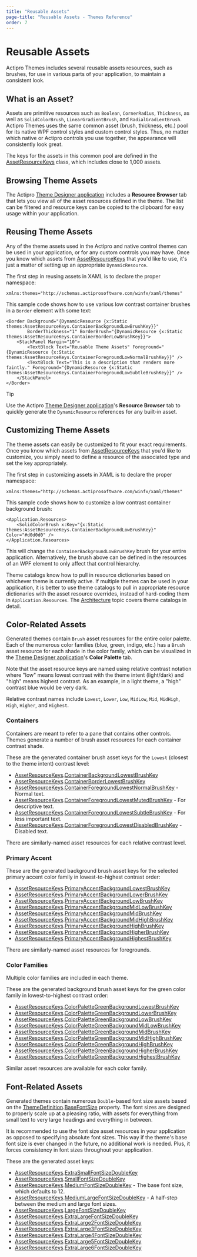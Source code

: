 ```yaml
---
title: "Reusable Assets"
page-title: "Reusable Assets - Themes Reference"
order: 7
---
```

# Reusable Assets

Actipro Themes includes several reusable assets resources, such as brushes, for use in various parts of your application, to maintain a consistent look.

## What is an Asset?

Assets are primitive resources such as `Boolean`, `CornerRadius`, `Thickness`, as well as `SolidColorBrush`, `LinearGradientBrush`, and `RadialGradientBrush`.  Actipro Themes uses the same common asset (brush, thickness, etc.) pool for its native WPF control styles and custom control styles.  Thus, no matter which native or Actipro controls you use together, the appearance will consistently look great.

The keys for the assets in this common pool are defined in the [AssetResourceKeys](xref:@ActiproUIRoot.Themes.AssetResourceKeys) class, which includes close to 1,000 assets.

## Browsing Theme Assets

The Actipro [Theme Designer application](theme-designer.md) includes a **Resource Browser** tab that lets you view all of the asset resources defined in the theme.  The list can be filtered and resource keys can be copied to the clipboard for easy usage within your application.

## Reusing Theme Assets

Any of the theme assets used in the Actipro and native control themes can be used in your application, or for any custom controls you may have.  Once you know which assets from [AssetResourceKeys](xref:@ActiproUIRoot.Themes.AssetResourceKeys) that you'd like to use, it's just a matter of setting up an appropriate `DynamicResource`.

The first step in reusing assets in XAML is to declare the proper namespace:

```xaml
xmlns:themes="http://schemas.actiprosoftware.com/winfx/xaml/themes"
```

This sample code shows how to use various low contrast container brushes in a `Border` element with some text:

```xaml
<Border Background="{DynamicResource {x:Static themes:AssetResourceKeys.ContainerBackgroundLowBrushKey}}"
        BorderThickness="1" BorderBrush="{DynamicResource {x:Static themes:AssetResourceKeys.ContainerBorderLowBrushKey}}">
	<StackPanel Margin="10">
		<TextBlock Text="Reusable Theme Assets" Foreground="{DynamicResource {x:Static themes:AssetResourceKeys.ContainerForegroundLowNormalBrushKey}}" />
		<TextBlock Text="This is a description that renders more faintly." Foreground="{DynamicResource {x:Static themes:AssetResourceKeys.ContainerForegroundLowSubtleBrushKey}}" />
	</StackPanel>
</Border>
```

> [!TIP]
> Use the Actipro [Theme Designer application](theme-designer.md)'s **Resource Browser** tab to quickly generate the `DynamicResource` references for any built-in asset.

## Customizing Theme Assets

The theme assets can easily be customized to fit your exact requirements.  Once you know which assets from [AssetResourceKeys](xref:@ActiproUIRoot.Themes.AssetResourceKeys) that you'd like to customize, you simply need to define a resource of the associated type and set the key appropriately.

The first step in customizing assets in XAML is to declare the proper namespace:

```xaml
xmlns:themes="http://schemas.actiprosoftware.com/winfx/xaml/themes"
```

This sample code shows how to customize a low contrast container background brush:

```xaml
<Application.Resources>
	<SolidColorBrush x:Key="{x:Static themes:AssetResourceKeys.ContainerBackgroundLowBrushKey}" Color="#d0d0d0" />
</Application.Resources>
```

This will change the `ContainerBackgroundLowBrushKey` brush for your entire application.  Alternatively, the brush above can be defined in the resources of an WPF element to only affect that control hierarchy.

Theme catalogs know how to pull in resource dictionaries based on whichever theme is currently active.  If multiple themes can be used in your application, it is better to use theme catalogs to pull in appropriate resource dictionaries with the asset resource overrides, instead of hard-coding them in `Application.Resources`.  The [Architecture](architecture.md) topic covers theme catalogs in detail.

## Color-Related Assets

Generated themes contain `Brush` asset resources for the entire color palette.  Each of the numerous color families (blue, green, indigo, etc.) has a `Brush` asset resource for each shade in the color family, which can be visualized in the [Theme Designer application](theme-designer.md)'s **Color Palette** tab.

Note that the asset resource keys are named using relative contrast notation where "low" means lowest contrast with the theme intent (light/dark) and "high" means highest contrast.  As an example, in a light theme, a "high" contrast blue would be very dark.

Relative contrast names include `Lowest`, `Lower`, `Low`, `MidLow`, `Mid`, `MidHigh`, `High`, `Higher`, and `Highest`.

### Containers

Containers are meant to refer to a pane that contains other controls.  Themes generate a number of brush asset resources for each container contrast shade.

These are the generated container brush asset keys for the `Lowest` (closest to the theme intent) contrast level:

- [AssetResourceKeys](xref:@ActiproUIRoot.Themes.AssetResourceKeys).[ContainerBackgroundLowestBrushKey](xref:@ActiproUIRoot.Themes.AssetResourceKeys.ContainerBackgroundLowestBrushKey)
- [AssetResourceKeys](xref:@ActiproUIRoot.Themes.AssetResourceKeys).[ContainerBorderLowestBrushKey](xref:@ActiproUIRoot.Themes.AssetResourceKeys.ContainerBorderLowestBrushKey)
- [AssetResourceKeys](xref:@ActiproUIRoot.Themes.AssetResourceKeys).[ContainerForegroundLowestNormalBrushKey](xref:@ActiproUIRoot.Themes.AssetResourceKeys.ContainerForegroundLowestNormalBrushKey) - Normal text.
- [AssetResourceKeys](xref:@ActiproUIRoot.Themes.AssetResourceKeys).[ContainerForegroundLowestMutedBrushKey](xref:@ActiproUIRoot.Themes.AssetResourceKeys.ContainerForegroundLowestMutedBrushKey) - For descriptive text.
- [AssetResourceKeys](xref:@ActiproUIRoot.Themes.AssetResourceKeys).[ContainerForegroundLowestSubtleBrushKey](xref:@ActiproUIRoot.Themes.AssetResourceKeys.ContainerForegroundLowestSubtleBrushKey) - For less important text.
- [AssetResourceKeys](xref:@ActiproUIRoot.Themes.AssetResourceKeys).[ContainerForegroundLowestDisabledBrushKey](xref:@ActiproUIRoot.Themes.AssetResourceKeys.ContainerForegroundLowestDisabledBrushKey) - Disabled text.

There are similarly-named asset resources for each relative contrast level.

### Primary Accent

These are the generated background brush asset keys for the selected primary accent color family in lowest-to-highest contrast order:

- [AssetResourceKeys](xref:@ActiproUIRoot.Themes.AssetResourceKeys).[PrimaryAccentBackgroundLowestBrushKey](xref:@ActiproUIRoot.Themes.AssetResourceKeys.PrimaryAccentBackgroundLowestBrushKey)
- [AssetResourceKeys](xref:@ActiproUIRoot.Themes.AssetResourceKeys).[PrimaryAccentBackgroundLowerBrushKey](xref:@ActiproUIRoot.Themes.AssetResourceKeys.PrimaryAccentBackgroundLowerBrushKey)
- [AssetResourceKeys](xref:@ActiproUIRoot.Themes.AssetResourceKeys).[PrimaryAccentBackgroundLowBrushKey](xref:@ActiproUIRoot.Themes.AssetResourceKeys.PrimaryAccentBackgroundLowBrushKey)
- [AssetResourceKeys](xref:@ActiproUIRoot.Themes.AssetResourceKeys).[PrimaryAccentBackgroundMidLowBrushKey](xref:@ActiproUIRoot.Themes.AssetResourceKeys.PrimaryAccentBackgroundMidLowBrushKey)
- [AssetResourceKeys](xref:@ActiproUIRoot.Themes.AssetResourceKeys).[PrimaryAccentBackgroundMidBrushKey](xref:@ActiproUIRoot.Themes.AssetResourceKeys.PrimaryAccentBackgroundMidBrushKey)
- [AssetResourceKeys](xref:@ActiproUIRoot.Themes.AssetResourceKeys).[PrimaryAccentBackgroundMidHighBrushKey](xref:@ActiproUIRoot.Themes.AssetResourceKeys.PrimaryAccentBackgroundMidHighBrushKey)
- [AssetResourceKeys](xref:@ActiproUIRoot.Themes.AssetResourceKeys).[PrimaryAccentBackgroundHighBrushKey](xref:@ActiproUIRoot.Themes.AssetResourceKeys.PrimaryAccentBackgroundHighBrushKey)
- [AssetResourceKeys](xref:@ActiproUIRoot.Themes.AssetResourceKeys).[PrimaryAccentBackgroundHigherBrushKey](xref:@ActiproUIRoot.Themes.AssetResourceKeys.PrimaryAccentBackgroundHigherBrushKey)
- [AssetResourceKeys](xref:@ActiproUIRoot.Themes.AssetResourceKeys).[PrimaryAccentBackgroundHighestBrushKey](xref:@ActiproUIRoot.Themes.AssetResourceKeys.PrimaryAccentBackgroundHighestBrushKey)

There are similarly-named asset resources for foregrounds.

### Color Families

Multiple color families are included in each theme.

These are the generated background brush asset keys for the green color family in lowest-to-highest contrast order:

- [AssetResourceKeys](xref:@ActiproUIRoot.Themes.AssetResourceKeys).[ColorPaletteGreenBackgroundLowestBrushKey](xref:@ActiproUIRoot.Themes.AssetResourceKeys.ColorPaletteGreenBackgroundLowestBrushKey)
- [AssetResourceKeys](xref:@ActiproUIRoot.Themes.AssetResourceKeys).[ColorPaletteGreenBackgroundLowerBrushKey](xref:@ActiproUIRoot.Themes.AssetResourceKeys.ColorPaletteGreenBackgroundLowerBrushKey)
- [AssetResourceKeys](xref:@ActiproUIRoot.Themes.AssetResourceKeys).[ColorPaletteGreenBackgroundLowBrushKey](xref:@ActiproUIRoot.Themes.AssetResourceKeys.ColorPaletteGreenBackgroundLowBrushKey)
- [AssetResourceKeys](xref:@ActiproUIRoot.Themes.AssetResourceKeys).[ColorPaletteGreenBackgroundMidLowBrushKey](xref:@ActiproUIRoot.Themes.AssetResourceKeys.ColorPaletteGreenBackgroundMidLowBrushKey)
- [AssetResourceKeys](xref:@ActiproUIRoot.Themes.AssetResourceKeys).[ColorPaletteGreenBackgroundMidBrushKey](xref:@ActiproUIRoot.Themes.AssetResourceKeys.ColorPaletteGreenBackgroundMidBrushKey)
- [AssetResourceKeys](xref:@ActiproUIRoot.Themes.AssetResourceKeys).[ColorPaletteGreenBackgroundMidHighBrushKey](xref:@ActiproUIRoot.Themes.AssetResourceKeys.ColorPaletteGreenBackgroundMidHighBrushKey)
- [AssetResourceKeys](xref:@ActiproUIRoot.Themes.AssetResourceKeys).[ColorPaletteGreenBackgroundHighBrushKey](xref:@ActiproUIRoot.Themes.AssetResourceKeys.ColorPaletteGreenBackgroundHighBrushKey)
- [AssetResourceKeys](xref:@ActiproUIRoot.Themes.AssetResourceKeys).[ColorPaletteGreenBackgroundHigherBrushKey](xref:@ActiproUIRoot.Themes.AssetResourceKeys.ColorPaletteGreenBackgroundHigherBrushKey)
- [AssetResourceKeys](xref:@ActiproUIRoot.Themes.AssetResourceKeys).[ColorPaletteGreenBackgroundHighestBrushKey](xref:@ActiproUIRoot.Themes.AssetResourceKeys.ColorPaletteGreenBackgroundHighestBrushKey)

Similar asset resources are available for each color family.

## Font-Related Assets

Generated themes contain numerous `Double`-based font size assets based on the [ThemeDefinition](xref:@ActiproUIRoot.Themes.Generation.ThemeDefinition).[BaseFontSize](xref:@ActiproUIRoot.Themes.Generation.ThemeDefinition.BaseFontSize) property.  The font sizes are designed to properly scale up at a pleasing ratio, with assets for everything from small text to very large headings and everything in between.

It is recommended to use the font size asset resources in your application as opposed to specifying absolute font sizes.  This way if the theme's base font size is ever changed in the future, no additional work is needed.  Plus, it forces consistency in font sizes throughout your application.

These are the generated asset keys:

- [AssetResourceKeys](xref:@ActiproUIRoot.Themes.AssetResourceKeys).[ExtraSmallFontSizeDoubleKey](xref:@ActiproUIRoot.Themes.AssetResourceKeys.ExtraSmallFontSizeDoubleKey)
- [AssetResourceKeys](xref:@ActiproUIRoot.Themes.AssetResourceKeys).[SmallFontSizeDoubleKey](xref:@ActiproUIRoot.Themes.AssetResourceKeys.SmallFontSizeDoubleKey)
- [AssetResourceKeys](xref:@ActiproUIRoot.Themes.AssetResourceKeys).[MediumFontSizeDoubleKey](xref:@ActiproUIRoot.Themes.AssetResourceKeys.MediumFontSizeDoubleKey) - The base font size, which defaults to 12.
- [AssetResourceKeys](xref:@ActiproUIRoot.Themes.AssetResourceKeys).[MediumLargeFontSizeDoubleKey](xref:@ActiproUIRoot.Themes.AssetResourceKeys.MediumLargeFontSizeDoubleKey) - A half-step between the medium and large font sizes.
- [AssetResourceKeys](xref:@ActiproUIRoot.Themes.AssetResourceKeys).[LargeFontSizeDoubleKey](xref:@ActiproUIRoot.Themes.AssetResourceKeys.LargeFontSizeDoubleKey)
- [AssetResourceKeys](xref:@ActiproUIRoot.Themes.AssetResourceKeys).[ExtraLargeFontSizeDoubleKey](xref:@ActiproUIRoot.Themes.AssetResourceKeys.ExtraLargeFontSizeDoubleKey)
- [AssetResourceKeys](xref:@ActiproUIRoot.Themes.AssetResourceKeys).[ExtraLarge2FontSizeDoubleKey](xref:@ActiproUIRoot.Themes.AssetResourceKeys.ExtraLarge2FontSizeDoubleKey)
- [AssetResourceKeys](xref:@ActiproUIRoot.Themes.AssetResourceKeys).[ExtraLarge3FontSizeDoubleKey](xref:@ActiproUIRoot.Themes.AssetResourceKeys.ExtraLarge3FontSizeDoubleKey)
- [AssetResourceKeys](xref:@ActiproUIRoot.Themes.AssetResourceKeys).[ExtraLarge4FontSizeDoubleKey](xref:@ActiproUIRoot.Themes.AssetResourceKeys.ExtraLarge4FontSizeDoubleKey)
- [AssetResourceKeys](xref:@ActiproUIRoot.Themes.AssetResourceKeys).[ExtraLarge5FontSizeDoubleKey](xref:@ActiproUIRoot.Themes.AssetResourceKeys.ExtraLarge5FontSizeDoubleKey)
- [AssetResourceKeys](xref:@ActiproUIRoot.Themes.AssetResourceKeys).[ExtraLarge6FontSizeDoubleKey](xref:@ActiproUIRoot.Themes.AssetResourceKeys.ExtraLarge6FontSizeDoubleKey)

